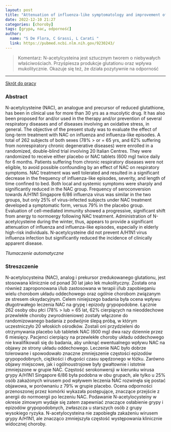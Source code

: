 ```yaml
---
layout: post
title: "Attenuation of influenza-like symptomatology and improvement of cell-mediated immunity with long-term N-acetylcysteine treatment "
date: 2022-12-10 21:27
categories: [choroby]
tags: [grypa, nac, odporność]
author:
  name: "S De Flora, C Grassi, L Carati "
  link: https://pubmed.ncbi.nlm.nih.gov/9230243/
---
```


> Komentarz:
> N-acetylcysteina jest sztucznym tworem o niebywałych właściwościach. Przyśpiesza produkcje glutationu oraz wpływa mukolitycznie. Okazuje się też, że działa pozytywnie na odporność 
> 
<hr>

[Skrót do pracy](https://pubmed.ncbi.nlm.nih.gov/9230243/) 

### Abstract
N-acetylcysteine (NAC), an analogue and precursor of reduced glutathione, has been in clinical use for more than 30 yrs as a mucolytic drug. It has also been proposed for and/or used in the therapy and/or prevention of several respiratory diseases and of diseases involving an oxidative stress, in general. The objective of the present study was to evaluate the effect of long-term treatment with NAC on influenza and influenza-like episodes. A total of 262 subjects of both sexes (78% > or = 65 yrs, and 62% suffering from nonrespiratory chronic degenerative diseases) were enrolled in a randomized, double-blind trial involving 20 Italian Centres. They were randomized to receive either placebo or NAC tablets (600 mg) twice daily for 6 months. Patients suffering from chronic respiratory diseases were not eligible, to avoid possible confounding by an effect of NAC on respiratory symptoms. NAC treatment was well tolerated and resulted in a significant decrease in the frequency of influenza-like episodes, severity, and length of time confined to bed. Both local and systemic symptoms were sharply and significantly reduced in the NAC group. Frequency of seroconversion towards A/H1N1 Singapore 6/86 influenza virus was similar in the two groups, but only 25% of virus-infected subjects under NAC treatment developed a symptomatic form, versus 79% in the placebo group. Evaluation of cell-mediated immunity showed a progressive, significant shift from anergy to normoergy following NAC treatment. Administration of N-acetylcysteine during the winter, thus, appears to provide a significant attenuation of influenza and influenza-like episodes, especially in elderly high-risk individuals. N-acetylcysteine did not prevent A/H1N1 virus influenza infection but significantly reduced the incidence of clinically apparent disease.

*Tłumaczenie automatyczne*

### Streszczenie
N-acetylocysteina (NAC), analog i prekursor zredukowanego glutationu, jest stosowana klinicznie od ponad 30 lat jako lek mukolityczny. Została ona również zaproponowana i/lub zastosowana w terapii i/lub zapobieganiu wielu chorobom układu oddechowego oraz ogólnie chorobom związanym ze stresem oksydacyjnym. Celem niniejszego badania była ocena wpływu długotrwałego leczenia NAC na grypę i epizody grypopodobne. Łącznie 262 osoby obu płci (78% > lub = 65 lat, 62% cierpiących na nieoddechowe przewlekłe choroby zwyrodnieniowe) zostały włączone do randomizowanego badania z podwójnie ślepą próbą, w którym uczestniczyło 20 włoskich ośrodków. Zostali oni przydzieleni do otrzymywania placebo lub tabletek NAC (600 mg) dwa razy dziennie przez 6 miesięcy. Pacjenci cierpiący na przewlekłe choroby układu oddechowego nie kwalifikowali się do badania, aby uniknąć ewentualnego wpływu NAC na objawy ze strony układu oddechowego. Leczenie NAC było dobrze tolerowane i spowodowało znaczne zmniejszenie częstości epizodów grypopodobnych, ciężkości i długości czasu spędzonego w łóżku. Zarówno objawy miejscowe, jak i ogólnoustrojowe były gwałtownie i istotnie zmniejszone w grupie NAC. Częstość serokonwersji w kierunku wirusa grypy A/H1N1 Singapore 6/86 była podobna w obu grupach, ale tylko u 25% osób zakażonych wirusem pod wpływem leczenia NAC rozwinęła się postać objawowa, w porównaniu z 79% w grupie placebo. Ocena odporności przenoszonej przez komórki wykazała postępujące, znaczące przejście z anergii do normoergii po leczeniu NAC. Podawanie N-acetylocysteiny w okresie zimowym wydaje się zatem zapewniać znaczące osłabienie grypy i epizodów grypopodobnych, zwłaszcza u starszych osób z grupy wysokiego ryzyka. N-acetylocysteina nie zapobiegła zakażeniu wirusem grypy A/H1N1, ale znacząco zmniejszyła częstość występowania klinicznie widocznej choroby.